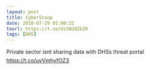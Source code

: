 ```yaml
---
layout: post
title: CyberScoop
date: 2018-07-29 01:00:22
tourl: https://t.co/UiSN102kIR
tags: [DHS]
---
```

Private sector isnt sharing data with DHSs threat portal https://t.co/uvVmhyfOZ3